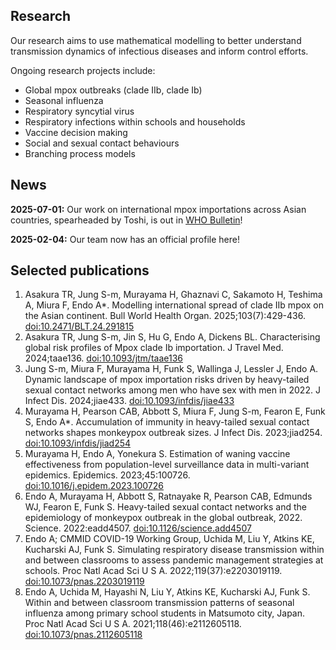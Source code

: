## Research
Our research aims to use mathematical modelling to better understand transmission dynamics of infectious diseases and inform control efforts.

Ongoing research projects include:
* Global mpox outbreaks (clade IIb, clade Ib)
* Seasonal influenza
* Respiratory syncytial virus
* Respiratory infections within schools and households
* Vaccine decision making
* Social and sexual contact behaviours
* Branching process models

## News
**2025-07-01:**  Our work on international mpox importations across Asian countries, spearheaded by Toshi, is out in [WHO Bulletin](https://doi.org/10.2471/BLT.24.291815)!

**2025-02-04:**  Our team now has an official profile here!
 
## Selected publications
1. Asakura TR, Jung S-m, Murayama H, Ghaznavi C, Sakamoto H, Teshima A, Miura F, Endo A*. Modelling international spread of clade IIb mpox on the Asian continent. Bull World Health Organ. 2025;103(7):429-436. [doi:10.2471/BLT.24.291815](https://doi.org/10.2471/BLT.24.291815)
1. Asakura TR, Jung S-m, Jin S, Hu G, Endo A, Dickens BL. Characterising global risk profiles of Mpox clade Ib importation. J Travel Med. 2024;taae136. [doi:10.1093/jtm/taae136](https://doi.org/10.1093/jtm/taae136)
1. Jung S-m, Miura F, Murayama H, Funk S, Wallinga J, Lessler J, Endo A. Dynamic landscape of mpox importation risks driven by heavy-tailed sexual contact networks among men who have sex with men in 2022. J Infect Dis. 2024;jiae433. [doi:10.1093/infdis/jiae433](https://doi.org/10.1093/infdis/jiae433)
1. Murayama H, Pearson CAB, Abbott S, Miura F, Jung S-m, Fearon E, Funk S, Endo A*. Accumulation of immunity in heavy-tailed sexual contact networks shapes monkeypox outbreak sizes. J Infect Dis. 2023;jiad254. [doi:10.1093/infdis/jiad254](https://doi.org/10.1093/infdis/jiad254)
1. Murayama H, Endo A, Yonekura S. Estimation of waning vaccine effectiveness from population-level surveillance data in multi-variant epidemics.
Epidemics. 2023;45:100726. [doi:10.1016/j.epidem.2023.100726](https://doi.org/10.1016/j.epidem.2023.100726)
1. Endo A, Murayama H, Abbott S, Ratnayake R, Pearson CAB, Edmunds WJ, Fearon E, Funk S. Heavy-tailed sexual contact networks and the epidemiology of monkeypox outbreak in the global outbreak, 2022. Science. 2022:eadd4507. [doi:10.1126/science.add4507](https://doi.org/10.1126/science.add4507)
1. Endo A; CMMID COVID-19 Working Group, Uchida M, Liu Y, Atkins KE, Kucharski AJ, Funk S. Simulating respiratory disease transmission within and between classrooms to assess pandemic management strategies at schools. Proc Natl Acad Sci U S A. 2022;119(37):e2203019119. [doi:10.1073/pnas.2203019119](https://doi.org/10.1073/pnas.2203019119)
1. Endo A, Uchida M, Hayashi N, Liu Y, Atkins KE, Kucharski AJ, Funk S. Within and between classroom transmission patterns of seasonal influenza among primary school students in Matsumoto city, Japan. Proc Natl Acad Sci U S A. 2021;118(46):e2112605118. [doi:10.1073/pnas.2112605118](https://doi.org/10.1073/pnas.2112605118)
